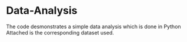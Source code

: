 # Data-Analysis
The code desmonstrates a simple data analysis which is done in Python
Attached is the corresponding dataset used.
